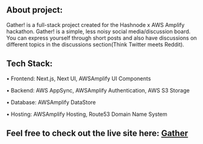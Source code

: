 ## About project:

Gather! is a full-stack project created for the Hashnode x AWS Amplify hackathon. Gather! is a simple, less noisy social media/discussion board. You can express yourself through short posts and also have discussions on different topics in the discussions section(Think Twitter meets Reddit). 

## Tech Stack:
• Frontend: Next.js, Next UI, AWSAmplify UI Components

• Backend: AWS AppSync, AWSAmplify Authentication, AWS S3 Storage

• Database: AWSAmplify DataStore

• Hosting: AWSAmplify Hosting, Route53 Domain Name System

## Feel free to check out the live site here: [Gather](https://www.gathernow.net/)
